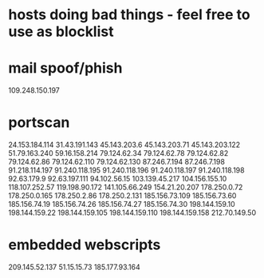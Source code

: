 # hosts doing bad things - feel free to use as blocklist
# mail spoof/phish
109.248.150.197
# portscan
24.153.184.114
31.43.191.143
45.143.203.6
45.143.203.71
45.143.203.122
51.79.163.240
59.16.158.214
79.124.62.34
79.124.62.78
79.124.62.82
79.124.62.86
79.124.62.110
79.124.62.130
87.246.7.194
87.246.7.198
91.218.114.197
91.240.118.195
91.240.118.196
91.240.118.197
91.240.118.198
92.63.179.9
92.63.197.111
94.102.56.15
103.139.45.217
104.156.155.10
118.107.252.57
119.198.90.172
141.105.66.249
154.21.20.207
178.250.0.72
178.250.0.165
178.250.2.86
178.250.2.131
185.156.73.109
185.156.73.60
185.156.74.19
185.156.74.26
185.156.74.27
185.156.74.30
198.144.159.10
198.144.159.22
198.144.159.105
198.144.159.110
198.144.159.158
212.70.149.50
# embedded webscripts
209.145.52.137
51.15.15.73
185.177.93.164